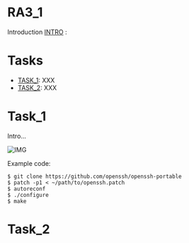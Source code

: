 # RA3_1

Introduction [INTRO]([RA3/RA3_1/assets/Introducción](https://github.com/tancanper/PPS10479252/blob/RA3/RA3/RA3_1/assets/Introducci%C3%B3n)) :

# Tasks

* [TASK_1](#URL_TASK_1): XXX
* [TASK_2](#URL_TASK_2): XXX

# Task_1

Intro...

![IMG](URL_IMG)



Example code:

```
$ git clone https://github.com/openssh/openssh-portable
$ patch -p1 < ~/path/to/openssh.patch
$ autoreconf
$ ./configure
$ make
```

# Task_2
